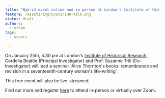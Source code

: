 ```yaml
---
title: "Hybrid event online and in person at London's Institute of Historical Research"
feature: /assets/img/posts/IHR-talk.png
status: draft
authors:
  - ethom
tags:
  - events

---
```

On January 25th, 5:30 pm at London's [Institute of Historical Research](https://www.history.ac.uk/about-us/find-us), Cordelia Beattie (Principal Investigator) and Prof. Suzanne Trill (Co-Investigator) will lead a seminar 'Alice Thornton's books: remembrance and revision in a seventeenth-century woman's life-writing'. 

This free event will also be live-streamed. 

Find out more and register [here](https://www.history.ac.uk/events/alice-thorntons-books-remembrance-and-revision-a-seventeenth-century-womans-life-writing) to attend in-person or virtually over Zoom. 

